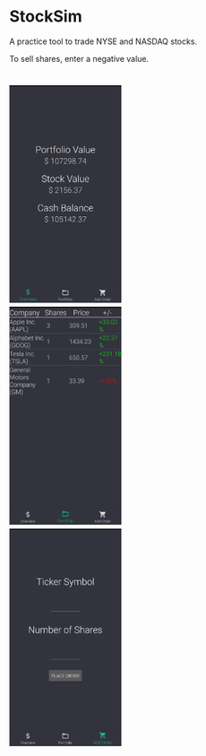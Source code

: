 # StockSim

A practice tool to trade NYSE and NASDAQ stocks.

To sell shares, enter a negative value.
<div class="row">
  <h1>
  <div class="column">
    <img src="Screenshots/Screenshot_20200131-183651~2.png" height="388" width="200">
  </div>
  <div class="column">
    <img src="Screenshots/Screenshot_20200131-183656~2.png" width="200">
  </div>
  <div class="column">
    <img src="Screenshots/Screenshot_20200131-183700~2.png" width="200">
  </div>
</div>
